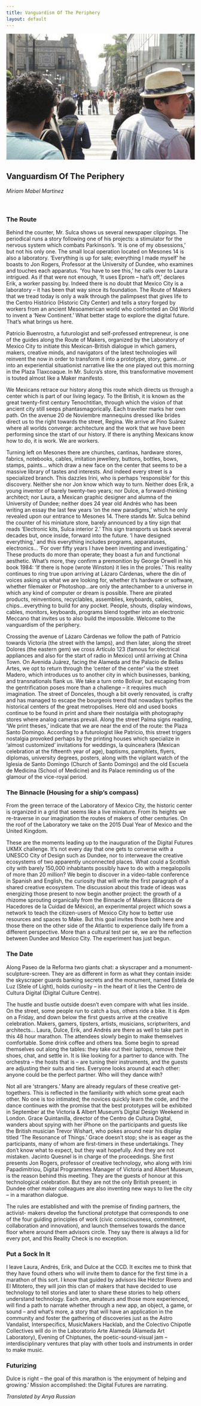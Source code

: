 ```yaml
---
title: Vanguardism Of The Periphery
layout: default
---
```


![](images/05.jpg)

## Vanguardism Of The Periphery
*Miriam Mabel Martinez*
<br />
<br />
<br />
### The Route
Behind the counter, Mr. Sulca shows us several newspaper clippings. The periodical runs a story following one of his projects: a stimulator for the nervous system which combats Parkinson’s. ‘It is one of my obsessions,’ but not his only one. The small local operation located on Mesones 14 is also a laboratory. ‘Everything is up for sale; everything I made myself’ he boasts to Jon Rogers, Professor at the University of Dundee, who examines and touches each apparatus. ‘You have to see this,’ he calls over to Laura intrigued. As if that were not enough, ‘It uses Eprom – hat’s off,’ declares Erik, a worker passing by. Indeed there is no doubt that Mexico City is a laboratory – it has been that way since its foundation. The Route of Makers that we tread today is only a walk through the palimpsest that gives life to the Centro Histórico (Historic City Center) and tells a story forged by workers from an ancient Mesoamerican world who confronted an Old World to invent a ‘New Continent.’ What better stage to explore the digital future. That’s what brings us here.

Patricio Buenrostro, a futurologist and self-professed entrepreneur, is one of the guides along the Route of Makers, organized by the Laboratory of Mexico City to initiate this Mexican-British dialogue in which gamers, makers, creative minds, and navigators of the latest technologies will reinvent the now in order to transform it into a prototype, story, game...or into an experiential situationist narrative like the one played out this morning in the Plaza Tlaxcoaque. In Mr. Sulcra’s store, this transformative movement is touted almost like a Maker manifesto.

We Mexicans retrace our history along this route which directs us through a center which is part of our living legacy. To the British, it is known as the great twenty-first century Tenochtitlan, through which the vision of that ancient city still seeps phantasmagorically. Each traveller marks her own path. On the avenue 20 de Noviembre mannequins dressed like brides direct us to the right towards the street, Regina. We arrive at Pino Suárez where all worlds converge: architecture and the work that we have been performing since the start of our history. If there is anything Mexicans know how to do, it is work. We are workers.

Turning left on Mesones there are churches, cantinas, hardware stores, fabrics, notebooks, cables, imitation jewellery, buttons, bottles, bows, stamps, paints... which draw a new face on the center that seems to be a massive library of tastes and interests. And indeed every street is a specialized branch. This dazzles Irini, who is perhaps ‘responsible’ for this discovery. Neither she nor Jon know which way to turn. Neither does Erik, a young inventor of barely twenty-two years; nor Dulce, a forward-thinking architect; nor Laura, a Mexican graphic designer and alumna of the University of Dundee; neither does 24 year old Andrés who has been writing an essay the last few years ‘on the new paradigms,’ which he only revealed upon our entrance to Mesones 14. There stands Mr. Sulca behind the counter of his miniature store, barely announced by a tiny sign that reads ‘Electronic kits, Sulca interior 2.’ This sign transports us back several decades but, once inside, forward into the future. ‘I have designed everything,’ and this everything includes programs, apparatuses, electronics... ‘For over fifty years I have been inventing and investigating.’ These products do more than operate; they boast a fun and functional aesthetic. What’s more, they confirm a premonition by George Orwell in his book 1984: ‘If there is hope (wrote Winston) it lies in the proles.’ This reality continues to ring true upon arriving at Lázaro Cárdenas, where the din of voices asking us what we are looking for, whether it’s hardware
or software, whether filemaker or Photoshop...are only the antechamber to a universe in which any kind of computer or dream is possible. There are pirated products, reinventions, recyclables, assemblies, keyboards, cables, chips...everything to build for any pocket. People, shouts, display windows, cables, monitors, keyboards, programs blend together into an electronic Meccano that invites us to also build the impossible. Welcome to the vanguardism of the periphery.

Crossing the avenue of Lázaro Cárdenas we follow the path of Patricio towards Victoria (the street with the lamps), and then later, along the street Dolores (the eastern gem) we cross Artículo 123 (famous for electrical appliances and also for the start of radio in Mexico) until arriving at China Town. On Avenida Juárez, facing the Alameda and the Palacio de Bellas Artes, we opt to return through the ‘center of the center’ via the street Madero, which introduces us to another city in which businesses, banking, and transnationals flank us.
We take a turn onto Bolívar, but escaping from the gentrification poses more than a challenge – it requires much imagination. The street of Donceles, though a bit overly renovated, is crafty and has managed to escape the bourgeois trend that nowadays typifies the historical centers of the great metropolises. Here old and used books continue to be found in print and share their nostalgia with photography stores where analog cameras prevail. Along the street Palma signs reading, ‘We print theses,’ indicate that we are near the end of the route: the Plaza Santo Domingo. According to a futurologist like Patricio, this street triggers nostalgia provoked perhaps by the printing houses which specialize in ‘almost customized’ invitations for weddings, la quinceañera (Mexican celebration at the fifteenth year of age), baptisms, pamphlets, flyers, diplomas, university degrees, posters, along with the vigilant watch of the Iglesia de Santo Domingo (Church of Santo Domingo) and the old Escuela de Medicina (School of Medicine) and its Palace reminding us of the glamour of the vice-royal period.

### The Binnacle (Housing for a ship’s compass)
From the green terrace of the Laboratory of Mexico City, the historic center is organized in a grid that seems like a live miniature. From its heights we re-traverse in our imagination the routes of makers of other centuries. On the roof of the Laboratory we take on the 2015 Dual Year of Mexico and the United Kingdom.

These are the moments leading up to the inauguration of the Digital Futures UKMX challenge. It’s not every day that one gets to converse with a UNESCO City of Design such as Dundee, nor to interweave the creative ecosystems of two apparently unconnected places. What could a Scottish city with barely 150,000 inhabitants possibly have to do with a megalopolis of more than 20 million? We begin to discover in a video-table conference in Spanish and English, the curiosity that will write the first paragraph of a shared creative ecosystem. The discussion about this trade of ideas was energizing those present to now begin another project: the growth of a rhizome sprouting organically from the Binnacle of Makers (Bitácora de Hacedores de la Cuidad de México), an experimental project which sows a network to teach the citizen-users of Mexico City how to better use resources and spaces to Make. But this goal invites those both here and those there on the other side of the Atlantic to experience daily life from a different perspective. More than a cultural test per se, we are the reflection between Dundee and Mexico City. The experiment has just begun.

### The Date
Along Paseo de la Reforma two giants chat: a skyscraper and a monument- sculpture-screen. They are as different in form as what they contain inside: the skyscraper guards banking secrets and the monument, named Estela de Luz (Stele of Light), holds curiosity – in the heart of it lies the Centro de Cultura Digital (Digital Culture Centre).

The hustle and bustle outside doesn’t even compare with what lies inside. On the street, some people run to catch a bus, others ride a bike. It is 4pm on a Friday, and down below the first guests arrive at the creative celebration. Makers, gamers, tipsters, artists, musicians, scriptwriters, and architects... Laura, Dulce, Erik, and Andrés are there as well to take part in this 48 hour marathon. The attendees slowly begin to make themselves comfortable. Some drink coffee and others tea. Some begin to spread themselves out along the tables: they take out their laptops, remove their shoes, chat, and settle in. It is like looking for a partner to dance with. The orchestra – the hosts that is – are tuning their instruments, and the guests are adjusting their suits and ties. Everyone looks around at each other: anyone could
be the perfect partner. Who will they dance with?

Not all are ‘strangers.’ Many are already regulars of these creative get-togethers. This is reflected in the familiarity with which some great each other. No one is too intimated; the novices quickly learn the code, and the dance continues with the promise that the best prototypes will be exhibited in September at the Victoria & Albert Museum’s Digital Design Weekend in London. Grace Quintanilla, director of the Centro de Cultura Digital, wanders about spying with her iPhone on the participants and guests like the British musician Trevor Wishart, who pokes around near his display titled ‘The Resonance of Things.’ Grace doesn’t stop; she is as eager as the participants, many of whom are first-timers in these undertakings. They don’t know what to expect, but they wait hopefully. And they are not mistaken. Jacinto Quesnel is in charge of the proceedings. She first presents Jon Rogers, professor of creative technology, who along with Irini Papadimitriou, Digital Programmes Manager of Victoria and Albert Museum, is the reason behind this meeting. They are the guests of honour at this technological celebration. But they are not the only British present; in Dundee other maker colleagues are also inventing new ways to live the city – in a marathon dialogue.

The rules are established and with the premise of finding partners, the activist- makers develop the functional prototype that corresponds to one of the four guiding principles of work (civic consciousness, commitment, collaboration and innovation), and launch themselves towards the dance floor where around them advisors circle. They say there is always a lid for every pot, and this Reality Check is no exception.

### Put a Sock In It
I leave Laura, Andrés, Erik, and Dulce at the CCD. It excites me to think that they have found others who will invite them to dance for the first time in a marathon of this sort. I know that guided by advisors like Héctor Rivero and El Mitotero, they will join this clan of makers that have decided to use technology to tell stories and later to share these stories to help others understand technology. Each one, amateurs and those more experienced, will find a path to narrate whether through a new app, an object, a game, or sound – and what’s more, a story that will have an application in the community and foster the gathering of discoveries just as the Astro Vandalist, Interspecifics, MusicMakers Hacklab, and the Colectivo Chipotle Collectives will do in the Laboratorio Arte Alameda (Alameda Art Laboratory), Evening
of Chiptunes, the poetic-sound-visual jam – interdisciplinary ventures that play with other tools and instruments in order to make music.

### Futurizing
Dulce is right – the goal of this marathon is ‘the enjoyment of helping and growing.’ Mission accomplished: the Digital Futures are narrating.

*Translated by Anya Russian*
